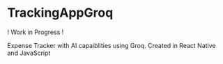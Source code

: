 ﻿# TrackingAppGroq

! Work in Progress !

Expense Tracker with AI capaiblities using Groq. Created in React Native and JavaScript
